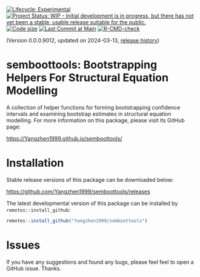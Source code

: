 <!-- badges: start -->
[![Lifecycle: Experimental](https://img.shields.io/badge/lifecycle-experimental-orange.svg)](https://lifecycle.r-lib.org/articles/stages.html#experimental)
[![Project Status: WIP - Initial development is in progress, but there has not yet been a stable, usable release suitable for the public.](https://www.repostatus.org/badges/latest/wip.svg)](https://www.repostatus.org/#wip)
[![Code size](https://img.shields.io/github/languages/code-size/Yangzhen1999/semboottools.svg)](https://github.com/Yangzhen1999/semboottools)
[![Last Commit at Main](https://img.shields.io/github/last-commit/Yangzhen1999/semboottools.svg)](https://github.com/Yangzhen1999/semboottools/commits/main)
[![R-CMD-check](https://github.com/Yangzhen1999/semboottools/actions/workflows/R-CMD-check.yaml/badge.svg)](https://github.com/Yangzhen1999/semboottools/actions/workflows/R-CMD-check.yaml)
<!-- badges: end -->

(Version 0.0.0.9012, updated on 2024-03-13, [release history](https://Yangzhen1999.github.io/semboottools/news/index.html))

# semboottools: Bootstrapping Helpers For Structural Equation Modelling

A collection of helper functions for
forming bootstrapping confidence
intervals and examining bootstrap
estimates in structural equation
modelling. For more information on this
package, please visit its GitHub page:

https://Yangzhen1999.github.io/semboottools/

# Installation

Stable release versions of this package
can be downloaded below:

https://github.com/Yangzhen1999/semboottools/releases

The latest developmental version of this
package can be installed by `remotes::install_github`:

```r
remotes::install_github("Yangzhen1999/semboottools")
```

# Issues

If you have any suggestions and found any
bugs, please feel feel to open a GitHub
issue. Thanks.
